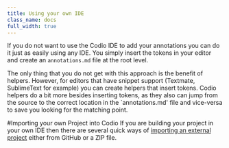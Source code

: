```yaml
---
title: Using your own IDE
class_name: docs
full_width: true
---
```


If you do not want to use the Codio IDE to add your annotations you can do it just as easily using any IDE. You simply insert the tokens in your editor and create an `annotations.md` file at the root level.

The only thing that you do not get with this approach is the benefit of helpers. However, for editors that have snippet support (Textmate, SublimeText for example) you can create helpers that insert tokens. Codio helpers do a bit more besides inserting tokens, as they also can jump from the source to the correct location in the `annotations.md' file and vice-versa to save you looking for the matching point.

#Importing your own Project into Codio
If you are building your project in your own IDE then there are several quick ways of [importing an external project](/docs/console/creating/) either from GitHub or a ZIP file.



